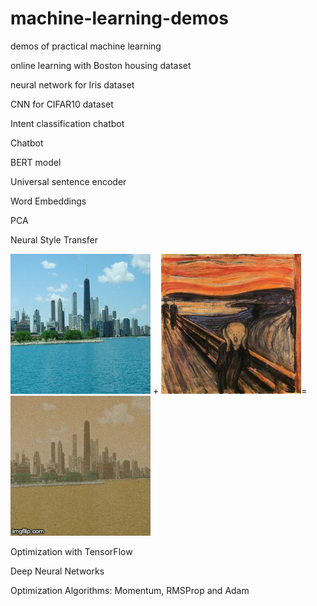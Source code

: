 # machine-learning-demos
demos of practical machine learning

online learning with Boston housing dataset

neural network for Iris dataset

CNN for CIFAR10 dataset

Intent classification chatbot

Chatbot

BERT model

Universal sentence encoder

Word Embeddings

PCA

Neural Style Transfer

![Image description](https://github.com/zetongqi/machine-learning-demos/blob/master/neural_style_transfer_pics/1.jpg)
+
![Image description](https://github.com/zetongqi/machine-learning-demos/blob/master/neural_style_transfer_pics/2.jpg)=
![Alt Text](https://github.com/zetongqi/machine-learning-demos/blob/master/neural_style_transfer_pics/neural_style_transfer.gif)

Optimization with TensorFlow

Deep Neural Networks

Optimization Algorithms: Momentum, RMSProp and Adam
